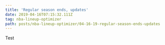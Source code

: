 ```yaml
---
title: 'Regular season ends, updates'
date: 2019-04-16T07:15:32.111Z
tag: nba-lineup-optimizer
path: posts/nba-lineup-optimizer/04-16-19-regular-season-ends-updates
---
```

Test
